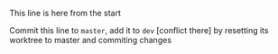 This line is here from the start

Commit this line to `master`, add it to `dev` [conflict there] by resetting its worktree to master and commiting changes
